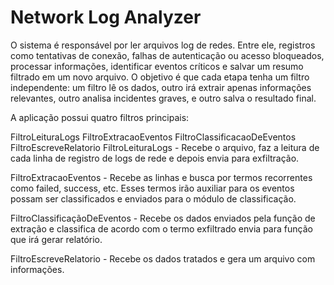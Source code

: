 # Network Log Analyzer
O sistema é responsável por ler arquivos log de redes. Entre ele, registros como tentativas de conexão, falhas de autenticação ou acesso bloqueados, processar informações, identificar eventos críticos e salvar um resumo filtrado em um novo arquivo. O objetivo é que cada etapa tenha um filtro independente: um filtro lê os dados, outro irá extrair apenas informações relevantes, outro analisa incidentes graves, e outro salva o resultado final.

A aplicação possui quatro filtros principais:

FiltroLeituraLogs
FiltroExtracaoEventos
FiltroClassificacaoDeEventos
FiltroEscreveRelatorio
FiltroLeituraLogs - Recebe o arquivo, faz a leitura de cada linha de registro de logs de rede e depois envia para exfiltração.

FiltroExtracaoEventos - Recebe as linhas e busca por termos recorrentes como failed, success, etc. Esses termos irão auxiliar para os eventos possam ser classificados e enviados para o módulo de classificação.

FiltroClassificaçãoDeEventos - Recebe os dados enviados pela função de extração e classifica de acordo com o termo exfiltrado envia para função que irá gerar relatório.

FiltroEscreveRelatorio - Recebe os dados tratados e gera um arquivo com informações.
